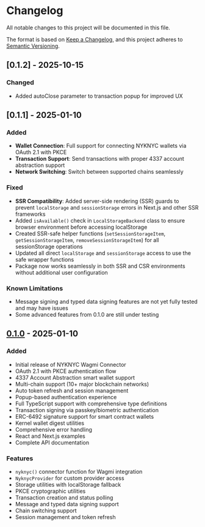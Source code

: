 # Changelog

All notable changes to this project will be documented in this file.

The format is based on [Keep a Changelog](https://keepachangelog.com/en/1.0.0/),
and this project adheres to [Semantic Versioning](https://semver.org/spec/v2.0.0.html).

## [0.1.2] - 2025-10-15
### Changed
- Added autoClose parameter to transaction popup for improved UX

## [0.1.1] - 2025-01-10

### Added
- **Wallet Connection**: Full support for connecting NYKNYC wallets via OAuth 2.1 with PKCE
- **Transaction Support**: Send transactions with proper 4337 account abstraction support
- **Network Switching**: Switch between supported chains seamlessly

### Fixed
- **SSR Compatibility**: Added server-side rendering (SSR) guards to prevent `localStorage` and `sessionStorage` errors in Next.js and other SSR frameworks
- Added `isAvailable()` check in `LocalStorageBackend` class to ensure browser environment before accessing localStorage
- Created SSR-safe helper functions (`setSessionStorageItem`, `getSessionStorageItem`, `removeSessionStorageItem`) for all sessionStorage operations
- Updated all direct `localStorage` and `sessionStorage` access to use the safe wrapper functions
- Package now works seamlessly in both SSR and CSR environments without additional user configuration

### Known Limitations
- Message signing and typed data signing features are not yet fully tested and may have issues
- Some advanced features from 0.1.0 are still under testing

## [0.1.0] - 2025-01-10

### Added
- Initial release of NYKNYC Wagmi Connector
- OAuth 2.1 with PKCE authentication flow
- 4337 Account Abstraction smart wallet support
- Multi-chain support (10+ major blockchain networks)
- Auto token refresh and session management
- Popup-based authentication experience
- Full TypeScript support with comprehensive type definitions
- Transaction signing via passkey/biometric authentication
- ERC-6492 signature support for smart contract wallets
- Kernel wallet digest utilities
- Comprehensive error handling
- React and Next.js examples
- Complete API documentation

### Features
- `nyknyc()` connector function for Wagmi integration
- `NyknycProvider` for custom provider access
- Storage utilities with localStorage fallback
- PKCE cryptographic utilities
- Transaction creation and status polling
- Message and typed data signing support
- Chain switching support
- Session management and token refresh

[0.1.0]: https://github.com/nyknyc/wagmi-connector/releases/tag/v0.1.0
